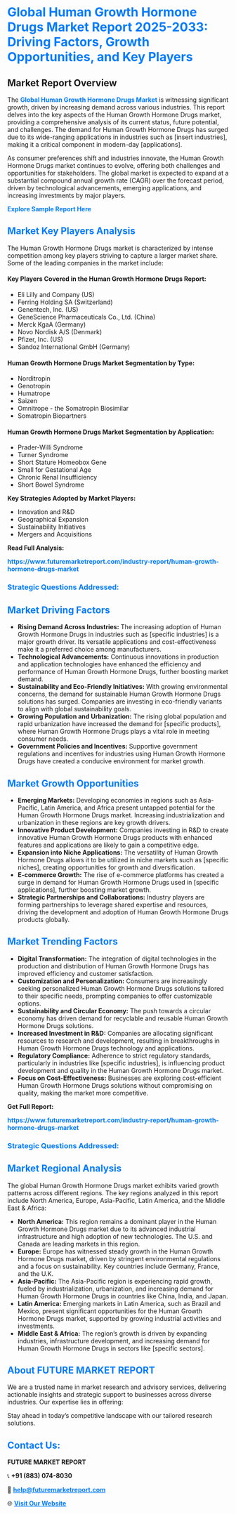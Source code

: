 <h1 style="color: #007BFF;">Global Human Growth Hormone Drugs Market Report 2025-2033: Driving Factors, Growth Opportunities, and Key Players</h1>

<section id="overview">
<h2>Market Report Overview</h2>
<p>The <a href="https://www.futuremarketreport.com/industry-report/human-growth-hormone-drugs-market" style="color: #007BFF; text-decoration: none;"><strong>Global Human Growth Hormone Drugs Market</strong></a> is witnessing significant growth, driven by increasing demand across various industries. This report delves into the key aspects of the Human Growth Hormone Drugs market, providing a comprehensive analysis of its current status, future potential, and challenges. The demand for Human Growth Hormone Drugs has surged due to its wide-ranging applications in industries such as [insert industries], making it a critical component in modern-day [applications].</p>
<p>As consumer preferences shift and industries innovate, the Human Growth Hormone Drugs market continues to evolve, offering both challenges and opportunities for stakeholders. The global market is expected to expand at a substantial compound annual growth rate (CAGR) over the forecast period, driven by technological advancements, emerging applications, and increasing investments by major players.</p>
</section>

<section id="overview">
<p><a href="https://www.futuremarketreport.com/request-sample/reportId=52981" style="color: #007BFF; text-decoration: none;"><strong>Explore Sample Report Here</strong></a></p>
</section>

<section id="key-players">
<h2 style="color: #007BFF;">Market Key Players Analysis</h2>
<p>The Human Growth Hormone Drugs market is characterized by intense competition among key players striving to capture a larger market share. Some of the leading companies in the market include:</p>
<h4>Key Players Covered in the Human Growth Hormone Drugs Report:</h4>
<ul><li>Eli Lilly and Company (US)</li><li>Ferring Holding SA (Switzerland)</li><li>Genentech, Inc. (US)</li><li>GeneScience Pharmaceuticals Co., Ltd. (China)</li><li>Merck KgaA (Germany)</li><li>Novo Nordisk A/S (Denmark)</li><li>Pfizer, Inc. (US)</li><li>Sandoz International GmbH (Germany)</li></ul>
<h4>Human Growth Hormone Drugs Market Segmentation by Type:</h4>
<ul><li>Norditropin</li><li>Genotropin</li><li>Humatrope</li><li>Saizen</li><li>Omnitrope - the Somatropin Biosimilar</li><li>Somatropin Biopartners</li></ul>

<h4>Human Growth Hormone Drugs Market Segmentation by Application:</h4>
<ul><li>Prader-Willi Syndrome</li><li>Turner Syndrome</li><li>Short Stature Homeobox Gene</li><li>Small for Gestational Age</li><li>Chronic Renal Insufficiency</li><li>Short Bowel Syndrome</li></ul>
<p><strong>Key Strategies Adopted by Market Players:</strong></p>
<ul>
<li>Innovation and R&D</li>
<li>Geographical Expansion</li>
<li>Sustainability Initiatives</li>
<li>Mergers and Acquisitions</li>
</ul>
</section>

<section>
<p><strong>Read Full Analysis: </strong></p><a href="https://www.futuremarketreport.com/industry-report/human-growth-hormone-drugs-market" style="color: #007BFF; text-decoration: none;"><strong>https://www.futuremarketreport.com/industry-report/human-growth-hormone-drugs-market</strong></a>
<h3 style="color: #007BFF;">Strategic Questions Addressed:</h3>
</section>

<section id="driving-factors">
<h2 style="color: #007BFF;">Market Driving Factors</h2>
<ul>
<li><strong>Rising Demand Across Industries:</strong> The increasing adoption of Human Growth Hormone Drugs in industries such as [specific industries] is a major growth driver. Its versatile applications and cost-effectiveness make it a preferred choice among manufacturers.</li>
<li><strong>Technological Advancements:</strong> Continuous innovations in production and application technologies have enhanced the efficiency and performance of Human Growth Hormone Drugs, further boosting market demand.</li>
<li><strong>Sustainability and Eco-Friendly Initiatives:</strong> With growing environmental concerns, the demand for sustainable Human Growth Hormone Drugs solutions has surged. Companies are investing in eco-friendly variants to align with global sustainability goals.</li>
<li><strong>Growing Population and Urbanization:</strong> The rising global population and rapid urbanization have increased the demand for [specific products], where Human Growth Hormone Drugs plays a vital role in meeting consumer needs.</li>
<li><strong>Government Policies and Incentives:</strong> Supportive government regulations and incentives for industries using Human Growth Hormone Drugs have created a conducive environment for market growth.</li>
</ul>
</section>

<section id="growth-opportunities">
<h2 style="color: #007BFF;">Market Growth Opportunities</h2>
<ul>
<li><strong>Emerging Markets:</strong> Developing economies in regions such as Asia-Pacific, Latin America, and Africa present untapped potential for the Human Growth Hormone Drugs market. Increasing industrialization and urbanization in these regions are key growth drivers.</li>
<li><strong>Innovative Product Development:</strong> Companies investing in R&D to create innovative Human Growth Hormone Drugs products with enhanced features and applications are likely to gain a competitive edge.</li>
<li><strong>Expansion into Niche Applications:</strong> The versatility of Human Growth Hormone Drugs allows it to be utilized in niche markets such as [specific niches], creating opportunities for growth and diversification.</li>
<li><strong>E-commerce Growth:</strong> The rise of e-commerce platforms has created a surge in demand for Human Growth Hormone Drugs used in [specific applications], further boosting market growth.</li>
<li><strong>Strategic Partnerships and Collaborations:</strong> Industry players are forming partnerships to leverage shared expertise and resources, driving the development and adoption of Human Growth Hormone Drugs products globally.</li>
</ul>
</section>

<section id="trending-factors">
<h2 style="color: #007BFF;">Market Trending Factors</h2>
<ul>
<li><strong>Digital Transformation:</strong> The integration of digital technologies in the production and distribution of Human Growth Hormone Drugs has improved efficiency and customer satisfaction.</li>
<li><strong>Customization and Personalization:</strong> Consumers are increasingly seeking personalized Human Growth Hormone Drugs solutions tailored to their specific needs, prompting companies to offer customizable options.</li>
<li><strong>Sustainability and Circular Economy:</strong> The push towards a circular economy has driven demand for recyclable and reusable Human Growth Hormone Drugs solutions.</li>
<li><strong>Increased Investment in R&D:</strong> Companies are allocating significant resources to research and development, resulting in breakthroughs in Human Growth Hormone Drugs technology and applications.</li>
<li><strong>Regulatory Compliance:</strong> Adherence to strict regulatory standards, particularly in industries like [specific industries], is influencing product development and quality in the Human Growth Hormone Drugs market.</li>
<li><strong>Focus on Cost-Effectiveness:</strong> Businesses are exploring cost-efficient Human Growth Hormone Drugs solutions without compromising on quality, making the market more competitive.</li>
</ul>
</section>

<section>
<p><strong>Get Full Report: </strong></p><a href="https://www.futuremarketreport.com/industry-report/human-growth-hormone-drugs-market" style="color: #007BFF; text-decoration: none;"><strong>https://www.futuremarketreport.com/industry-report/human-growth-hormone-drugs-market</strong></a>
<h3 style="color: #007BFF;">Strategic Questions Addressed:</h3>
</section>


<section id="regional-analysis">
<h2 style="color: #007BFF;">Market Regional Analysis</h2>
<p>The global Human Growth Hormone Drugs market exhibits varied growth patterns across different regions. The key regions analyzed in this report include North America, Europe, Asia-Pacific, Latin America, and the Middle East & Africa:</p>
<ul>
<li><strong>North America:</strong> This region remains a dominant player in the Human Growth Hormone Drugs market due to its advanced industrial infrastructure and high adoption of new technologies. The U.S. and Canada are leading markets in this region.</li>
<li><strong>Europe:</strong> Europe has witnessed steady growth in the Human Growth Hormone Drugs market, driven by stringent environmental regulations and a focus on sustainability. Key countries include Germany, France, and the U.K.</li>
<li><strong>Asia-Pacific:</strong> The Asia-Pacific region is experiencing rapid growth, fueled by industrialization, urbanization, and increasing demand for Human Growth Hormone Drugs in countries like China, India, and Japan.</li>
<li><strong>Latin America:</strong> Emerging markets in Latin America, such as Brazil and Mexico, present significant opportunities for the Human Growth Hormone Drugs market, supported by growing industrial activities and investments.</li>
<li><strong>Middle East & Africa:</strong> The region’s growth is driven by expanding industries, infrastructure development, and increasing demand for Human Growth Hormone Drugs in sectors like [specific sectors].</li>
</ul>
</section>

<footer>
<h2 style="color: #007BFF;">About FUTURE MARKET REPORT</h2>
<p>We are a trusted name in market research and advisory services, delivering actionable insights and strategic support to businesses across diverse industries. Our expertise lies in offering:</p>

<p>Stay ahead in today’s competitive landscape with our tailored research solutions.</p>

<h2 style="color: #007BFF;">Contact Us:</h2>
<p><strong>FUTURE MARKET REPORT</strong></p>
<p>📞 <strong>+91 (883) 074-8030</strong></p>
<p>📧 <strong><a href="mailto:help@futuremarketreport.com" style="color: #007BFF;">help@futuremarketreport.com</a></strong></p>
<p>🌐 <strong><a href="https://www.futuremarketreport.com/" style="color: #007BFF;">Visit Our Website</a></strong></p>
</footer>